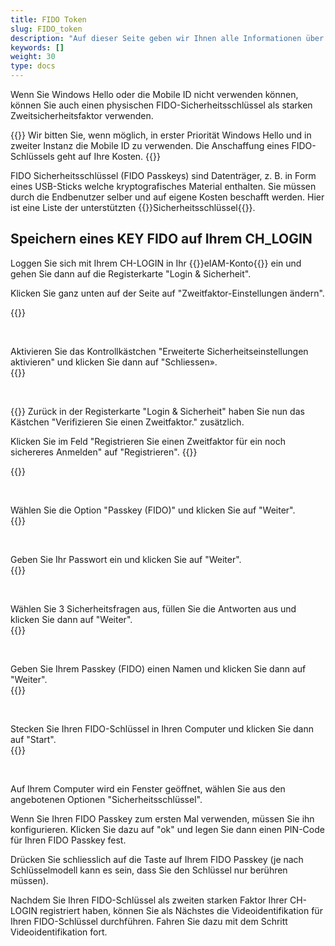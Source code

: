 ```yaml
---
title: FIDO Token
slug: FIDO_token
description: "Auf dieser Seite geben wir Ihnen alle Informationen über die Verwendung von FIDO Passkeys als zweiten Sicherheitsfaktor."
keywords: []
weight: 30
type: docs
---
```


Wenn Sie Windows Hello oder die Mobile ID nicht verwenden können, können Sie auch einen physischen FIDO-Sicherheitsschlüssel als starken Zweitsicherheitsfaktor verwenden.  

{{<alert color="warning">}}
Wir bitten Sie, wenn möglich, in erster Priorität Windows Hello und in zweiter Instanz die Mobile ID zu verwenden. Die Anschaffung eines FIDO-Schlüssels geht auf Ihre Kosten.
{{</alert>}}

FIDO Sicherheitsschlüssel (FIDO Passkeys) sind Datenträger, z. B. in Form eines USB-Sticks welche kryptografisches Material enthalten. Sie müssen durch die Endbenutzer selber und auf eigene Kosten beschafft werden. Hier ist eine Liste der unterstützten {{<link url="https://www.agov.admin.ch/de/sicherheitsschluessel" newTab="true">}}Sicherheitsschlüssel{{</link>}}.

<!--FIDO Passkeys sind Datenträger, z. B. in Form eines USB-Sticks welche kryptografisches Material enthalten.

eIAM unterstützt folgende FIDO Passkeys Typen für das CH-LOGIN.
- YubiKey 5 FIPS Series with NFC
- YubiKey 5 Series
- YubiKey 5 Series with NFC
- Security Key by Yubico with NFC
- Feitian BioPass FIDO2 Authenticator-->

## Speichern eines KEY FIDO auf Ihrem CH_LOGIN

<!-- 1ere paire de colonnes -->

<div class="two_column">

<div class="left_col">
<!-- First column content goes here -->
<p> Loggen Sie sich mit Ihrem CH-LOGIN in Ihr {{<link url="https://www.myaccount.eiam.admin.ch/" newTab="true">}}eIAM-Konto{{</link>}} ein und gehen Sie dann auf die Registerkarte "Login & Sicherheit". </p>

<p> Klicken Sie ganz unten auf der Seite auf "Zweitfaktor-Einstellungen ändern". </p>
</div>

<div class="right_col">
<!-- Second column content goes here -->
{{<insertImage image="modif_parametres_de.png" class="edge max-w-90">}} 
</div>

</div>

&nbsp; 

<!-- 2eme paire de colonnes -->

<div class="two_column">

<div class="left_col">
<!-- First column content goes here -->
Aktivieren Sie das Kontrollkästchen "Erweiterte Sicherheitseinstellungen aktivieren" und klicken Sie dann auf "Schliessen».
</div>

<div class="right_col">
<!-- Second column content goes here -->
{{<insertImage image="activation_param_de.png" description="Activation paramètres avancés" class="edge max-w-90">}} 
</div>

</div>

&nbsp; 

<!-- 3eme paire de colonnes -->

<div class="two_column">

<div class="left_col">
<!-- First column content goes here -->
{{<markdown>}}
Zurück in der Registerkarte "Login & Sicherheit" haben Sie nun das Kästchen "Verifizieren Sie einen Zweitfaktor." zusätzlich.

Klicken Sie im Feld "Registrieren Sie einen Zweitfaktor für ein noch sichereres Anmelden" auf "Registrieren".
{{</markdown>}}
</div>

<div class="right_col">
<!-- Second column content goes here -->
{{<insertImage image="ajout_facteur_de.png" description="ajout second facteur" class="edge max-w-90">}} 
</div>

</div>

&nbsp; 


<!-- 4eme paire de colonnes -->

<div class="two_column">

<div class="left_col">
<!-- First column content goes here -->
Wählen Sie die Option "Passkey (FIDO)" und klicken Sie auf "Weiter".
</div>

<div class="right_col">
<!-- Second column content goes here -->
{{<insertImage image="choix_fido_de.png" class="edge max-w-90">}}
</div>

</div>

&nbsp; 

<!-- 6eme paire de colonnes -->

<div class="two_column">

<div class="left_col">
<!-- First column content goes here -->
Geben Sie Ihr Passwort ein und klicken Sie auf "Weiter".
</div>

<div class="right_col">
<!-- Second column content goes here -->
{{<insertImage image="fido_mdp_de.png" class="edge max-w-90">}}
</div>

</div>

&nbsp; 

<!-- 7eme paire de colonnes -->

<div class="two_column">

<div class="left_col">
<!-- First column content goes here -->
Wählen Sie 3 Sicherheitsfragen aus, füllen Sie die Antworten aus und klicken Sie dann auf "Weiter".
</div>

<div class="right_col">
<!-- Second column content goes here -->
{{<insertImage image="questions_secu_de.png" class="edge max-w-90">}} 
</div>

</div>

&nbsp;

<!-- 8eme paire de colonnes -->

<div class="two_column">

<div class="left_col">
<!-- First column content goes here -->
Geben Sie Ihrem Passkey (FIDO) einen Namen und klicken Sie dann auf "Weiter".
</div>

<div class="right_col">
<!-- Second column content goes here -->
{{<insertImage image="nom_fido_de.png" class="edge max-w-90">}}
</div>

</div>

&nbsp;

<!-- 9eme paire de colonnes -->

<div class="two_column">

<div class="left_col">
<!-- First column content goes here -->
Stecken Sie Ihren FIDO-Schlüssel in Ihren Computer und klicken Sie dann auf "Start". 
</div>

<div class="right_col">
<!-- Second column content goes here -->
{{<insertImage image="config_fido.png" class="edge max-w-90">}}
</div>

</div>

&nbsp;
 
Auf Ihrem Computer wird ein Fenster geöffnet, wählen Sie aus den angebotenen Optionen "Sicherheitsschlüssel". 

Wenn Sie Ihren FIDO Passkey zum ersten Mal verwenden, müssen Sie ihn konfigurieren. Klicken Sie dazu auf "ok" und legen Sie dann einen PIN-Code für Ihren FIDO Passkey fest. 

Drücken Sie schliesslich auf die Taste auf Ihrem FIDO Passkey (je nach Schlüsselmodell kann es sein, dass Sie den Schlüssel nur berühren müssen).

<!-- 
Die Erläuterungen zum Speichern des FIDO Passkeys in Ihrer CH_LOGIN sind noch nicht verfügbar. In der Zwischenzeit können Sie sich auf [diese Anleitung](https://help.eiam.swiss/?c=passkeys&l=de) beziehen.
 

Die Erläuterungen zur Videoidentifikation für den FIDO Passkeys sind noch nicht verfügbar. In der Zwischenzeit können Sie sich auf [diese Anleitung](https://help.eiam.swiss/index.php?c=h!vipspasskey&l=de) beziehen.
-->

Nachdem Sie Ihren FIDO-Schlüssel als zweiten starken Faktor Ihrer CH-LOGIN registriert haben, können Sie als Nächstes die Videoidentifikation für Ihren FIDO-Schlüssel durchführen. Fahren Sie dazu mit dem Schritt Videoidentifikation fort.
